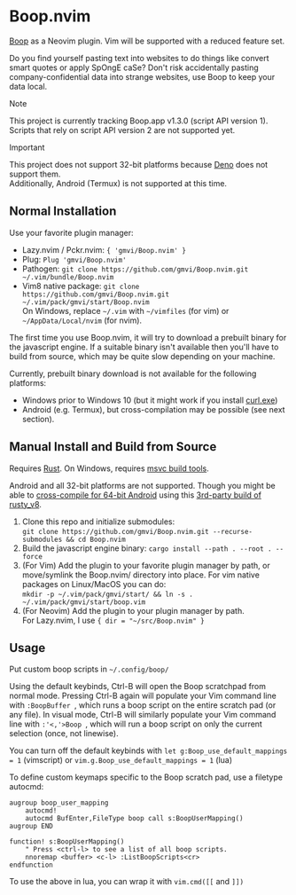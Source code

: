 # Boop.nvim
[Boop](https://github.com/IvanMathy/Boop) as a Neovim plugin.
Vim will be supported with a reduced feature set.

Do you find yourself pasting text into websites to do things like convert smart quotes or apply SpOngE caSe?
Don't risk accidentally pasting company-confidential data into strange websites, use Boop to keep your data local.

> [!Note]
> This project is currently tracking Boop.app v1.3.0 (script API version 1).
> Scripts that rely on script API version 2 are not supported yet.

> [!Important]
> This project does not support 32-bit platforms because [Deno](https://deno.com/)
> does not support them.  
> Additionally, Android (Termux) is not supported at this time.


## Normal Installation
Use your favorite plugin manager:
* Lazy.nvim / Pckr.nvim:
`{ 'gmvi/Boop.nvim' }`
* Plug: `Plug 'gmvi/Boop.nvim'`
* Pathogen:
`git clone https://github.com/gmvi/Boop.nvim.git ~/.vim/bundle/Boop.nvim`
* Vim8 native package:
`git clone https://github.com/gmvi/Boop.nvim.git ~/.vim/pack/gmvi/start/Boop.nvim`  
On Windows, replace `~/.vim` with `~/vimfiles` (for vim) or `~/AppData/Local/nvim` (for nvim).

The first time you use Boop.nvim, it will try to download a prebuilt binary for
the javascript engine. If a suitable binary isn't available then you'll have to
build from source, which may be quite slow depending on your machine.

Currently, prebuilt binary download is not available for the following platforms:
* Windows prior to Windows 10 (but it might work if you install
  [curl.exe](https://curl.se/windows/))
* Android (e.g. Termux), but cross-compilation may be possible (see next section).


## Manual Install and Build from Source
Requires [Rust](https://www.rust-lang.org/learn/get-started). On Windows, requires
[msvc build tools](https://rust-lang.github.io/rustup/installation/windows-msvc.html).

Android and all 32-bit platforms are not supported. Though you might be able to
[cross-compile for 64-bit Android](https://doc.rust-lang.org/stable/rustc/platform-support/android.html)
using this [3rd-party build of rusty_v8](https://github.com/fm-elpac/v8-src/releases/tag/rusty_v8-0.83.2).

1. Clone this repo and initialize submodules:  
`git clone https://github.com/gmvi/Boop.nvim.git --recurse-submodules && cd Boop.nvim`
3. Build the javascript engine binary: `cargo install --path . --root . --force`
4. (For Vim) Add the plugin to your favorite plugin manager by path, or
   move/symlink the Boop.nvim/ directory into place. For vim native packages on
   Linux/MacOS you can do:  
   `mkdir -p ~/.vim/pack/gmvi/start/ && ln -s . ~/.vim/pack/gmvi/start/boop.vim`
5. (For Neovim) Add the plugin to your plugin manager by path.  
   For Lazy.nvim, I use `{ dir = "~/src/Boop.nvim" }`


## Usage
Put custom boop scripts in `~/.config/boop/`

Using the default keybinds, Ctrl-B will open the Boop scratchpad from normal
mode. Pressing Ctrl-B again will populate your Vim command line with
`:BoopBuffer `, which runs a boop script on the entire scratch pad (or any
file). In visual mode, Ctrl-B will similarly populate your Vim command line
with `:'<,'>Boop `, which will run a boop script on only the current selection
(once, not linewise).

You can turn off the default keybinds with
`let g:Boop_use_default_mappings = 1` (vimscript) or
`vim.g.Boop_use_default_mappings = 1` (lua)

To define custom keymaps specific to the Boop scratch pad, use a filetype
autocmd:
```vim
augroup boop_user_mapping
    autocmd!
    autocmd BufEnter,FileType boop call s:BoopUserMapping()
augroup END

function! s:BoopUserMapping()
    " Press <ctrl-l> to see a list of all boop scripts.
    nnoremap <buffer> <c-l> :ListBoopScripts<cr>
endfunction
```
To use the above in lua, you can wrap it with `vim.cmd([[` and `]])`
